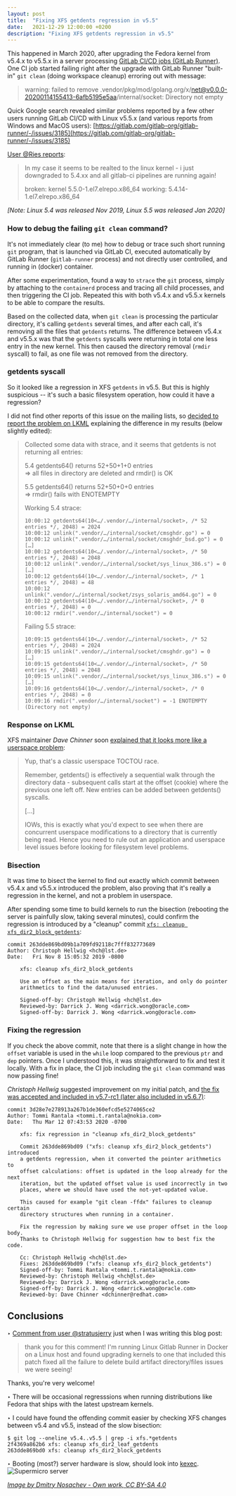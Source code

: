 ```yaml
---
layout: post
title:  "Fixing XFS getdents regression in v5.5"
date:   2021-12-29 12:00:00 +0200
description: "Fixing XFS getdents regression in v5.5"
---
```


This happened in March 2020, after upgrading the Fedora kernel from v5.4.x to
v5.5.x in a server processing [GitLab CI/CD jobs (GitLab Runner)](https://docs.gitlab.com/runner/).
One CI job started failing right after the upgrade with GitLab Runner
"built-in" `git clean` (doing workspace cleanup) erroring out with message:

> warning: failed to remove .vendor/pkg/mod/golang.org/x/net@v0.0.0-20200114155413-6afb5195e5aa/internal/socket: Directory not empty

Quick Google search revealed similar problems reported by a few other users
running GitLab CI/CD with Linux v5.5.x (and various reports from Windows and
MacOS users):
[https://gitlab.com/gitlab-org/gitlab-runner/-/issues/3185](https://gitlab.com/gitlab-org/gitlab-runner/-/issues/3185)

[User @Ries reports](https://gitlab.com/gitlab-org/gitlab-runner/-/issues/3185#note_278136191):
> In my case it seems to be realted to the linux kernel - i just downgraded to 5.4.xx and all gitlab-ci pipelines are running again!
>
> broken: kernel 5.5.0-1.el7.elrepo.x86_64 working: 5.4.14-1.el7.elrepo.x86_64

*[Note: Linux 5.4 was released Nov 2019, Linux 5.5 was released Jan 2020]*

### How to debug the failing `git clean` command?

It's not immediately clear (to me) how to debug or trace such short running
`git` program, that is launched via GitLab CI, executed automatically by GitLab
Runner (`gitlab-runner` process) and not directly user controlled, and running
in (docker) container.

After some experimentation, found a way to `strace` the `git` process, simply
by attaching to the `containerd` process and tracing all child processes, and
then triggering the CI job. Repeated this with both v5.4.x and v5.5.x kernels
to be able to compare the results.

Based on the collected data, when `git clean` is processing the particular
directory, it's calling `getdents` several times, and after each call, it's
removing all the files that `getdents` returns. The difference between v5.4.x
and v5.5.x was that the `getdents` syscalls were returning in total one less
entry in the new kernel. This then caused the directory removal (`rmdir`
syscall) to fail, as one file was not removed from the directory.

### getdents syscall

So it looked like a regression in XFS `getdents` in v5.5. But this is highly
suspicious -- it's such a basic filesystem operation, how could it have a
regression?

I did not find other reports of this issue on the mailing lists, so
[decided to report the problem on LKML](https://lore.kernel.org/lkml/72c5fd8e9a23dde619f70f21b8100752ec63e1d2.camel@nokia.com/)
explaining the difference in my results (below slightly edited):

> Collected some data with strace, and it seems that getdents is not returning
> all entries:
>
> 5.4 getdents64() returns 52+50+1+0 entries  
> => all files in directory are deleted and rmdir() is OK
> 
> 5.5 getdents64() returns 52+50+0+0 entries  
> => rmdir() fails with ENOTEMPTY
> 
> Working 5.4 strace:
> ```
> 10:00:12 getdents64(10<…/.vendor/…/internal/socket>, /* 52 entries */, 2048) = 2024
> 10:00:12 unlink(".vendor/…/internal/socket/cmsghdr.go") = 0
> 10:00:12 unlink(".vendor/…/internal/socket/cmsghdr_bsd.go") = 0
> […]
> 10:00:12 getdents64(10<…/.vendor/…/internal/socket>, /* 50 entries */, 2048) = 2048
> 10:00:12 unlink(".vendor/…/internal/socket/sys_linux_386.s") = 0
> […]
> 10:00:12 getdents64(10<…/.vendor/…/internal/socket>, /* 1 entries */, 2048) = 48
> 10:00:12 unlink(".vendor/…/internal/socket/zsys_solaris_amd64.go") = 0
> 10:00:12 getdents64(10<…/.vendor/…/internal/socket>, /* 0 entries */, 2048) = 0
> 10:00:12 rmdir(".vendor/…/internal/socket") = 0
> ```
> 
> Failing 5.5 strace:
> ```
> 10:09:15 getdents64(10<…/.vendor/…/internal/socket>, /* 52 entries */, 2048) = 2024
> 10:09:15 unlink(".vendor/…/internal/socket/cmsghdr.go") = 0
> […]
> 10:09:15 getdents64(10<…/.vendor/…/internal/socket>, /* 50 entries */, 2048) = 2048
> 10:09:15 unlink(".vendor/…/internal/socket/sys_linux_386.s") = 0
> […]
> 10:09:16 getdents64(10<…/.vendor/…/internal/socket>, /* 0 entries */, 2048) = 0
> 10:09:16 rmdir(".vendor/…/internal/socket") = -1 ENOTEMPTY (Directory not empty)
> ```

### Response on LKML

XFS maintainer *Dave Chinner* soon [explained that it looks more like a
userspace problem](https://lore.kernel.org/lkml/20200310221406.GO10776@dread.disaster.area/):
> Yup, that's a classic userspace TOCTOU race.
>
> Remember, getdents() is effectively a sequential walk through the
> directory data - subsequent calls start at the offset (cookie) where
> the previous one left off. New entries can be added between
> getdents() syscalls.
>
> [...]
>
> IOWs, this is exactly what you'd expect to see when there are
> concurrent userspace modifications to a directory that is currently
> being read. Hence you need to rule out an application and userspace
> level issues before looking for filesystem level problems.

### Bisection

It was time to bisect the kernel to find out exactly which commit between
v5.4.x and v5.5.x introduced the problem, also proving that it's really a
regression in the kernel, and not a problem in userspace.

After spending some time to build kernels to run the bisection (rebooting
the server is painfully slow, taking several minutes), could confirm the
regression is introduced by a "cleanup" commit
[`xfs: cleanup xfs_dir2_block_getdents`](https://git.kernel.org/pub/scm/linux/kernel/git/torvalds/linux.git/commit/?id=263dde869bd09b1a709fd92118c7fff832773689):
```
commit 263dde869bd09b1a709fd92118c7fff832773689
Author: Christoph Hellwig <hch@lst.de>
Date:   Fri Nov 8 15:05:32 2019 -0800

    xfs: cleanup xfs_dir2_block_getdents
    
    Use an offset as the main means for iteration, and only do pointer
    arithmetics to find the data/unused entries.
    
    Signed-off-by: Christoph Hellwig <hch@lst.de>
    Reviewed-by: Darrick J. Wong <darrick.wong@oracle.com>
    Signed-off-by: Darrick J. Wong <darrick.wong@oracle.com>
```

### Fixing the regression

If you check the above commit, note that there is a slight change in how the
`offset` variable is used in the `while` loop compared to the previous `ptr`
and `dep` pointers. Once I understood this, it was straightforward to fix and
test it locally. With a fix in place, the CI job including the `git clean`
command was now passing fine!

*Christoph Hellwig* suggested improvement on my initial patch, and
[the fix was accepted and included in v5.7-rc1 (later also included in v5.6.7)](
https://git.kernel.org/pub/scm/linux/kernel/git/torvalds/linux.git/commit/?id=3d28e7e278913a267b1de360efcd5e5274065ce2):
```
commit 3d28e7e278913a267b1de360efcd5e5274065ce2
Author: Tommi Rantala <tommi.t.rantala@nokia.com>
Date:   Thu Mar 12 07:43:53 2020 -0700

    xfs: fix regression in "cleanup xfs_dir2_block_getdents"
    
    Commit 263dde869bd09 ("xfs: cleanup xfs_dir2_block_getdents") introduced
    a getdents regression, when it converted the pointer arithmetics to
    offset calculations: offset is updated in the loop already for the next
    iteration, but the updated offset value is used incorrectly in two
    places, where we should have used the not-yet-updated value.
    
    This caused for example "git clean -ffdx" failures to cleanup certain
    directory structures when running in a container.
    
    Fix the regression by making sure we use proper offset in the loop body.
    Thanks to Christoph Hellwig for suggestion how to best fix the code.
    
    Cc: Christoph Hellwig <hch@lst.de>
    Fixes: 263dde869bd09 ("xfs: cleanup xfs_dir2_block_getdents")
    Signed-off-by: Tommi Rantala <tommi.t.rantala@nokia.com>
    Reviewed-by: Christoph Hellwig <hch@lst.de>
    Reviewed-by: Darrick J. Wong <darrick.wong@oracle.com>
    Signed-off-by: Darrick J. Wong <darrick.wong@oracle.com>
    Reviewed-by: Dave Chinner <dchinner@redhat.com>
```

## Conclusions

‣ [Comment from user @stratusjerry](https://gitlab.com/gitlab-org/gitlab-runner/-/issues/3185#note_796964227)
just when I was writing this blog post:
> thank you for this comment! I'm running Linux Gitlab Runner in Docker on a
> Linux host and found upgrading kernels to one that included this patch fixed
> all the failure to delete build artifact directory/files issues we were
> seeing!

Thanks, you're very welcome!

‣ There will be occasional regresssions when running distributions like
Fedora that ships with the latest upstream kernels.

‣ I could have found the offending commit easier by checking XFS changes between
v5.4 and v5.5, instead of the slow bisection:
```
$ git log --oneline v5.4..v5.5 | grep -i xfs.*getdents
2f4369a862b6 xfs: cleanup xfs_dir2_leaf_getdents
263dde869bd0 xfs: cleanup xfs_dir2_block_getdents
```

‣ Booting (most?) server hardware is slow, should look into
[kexec](https://fedoraproject.org/wiki/Kernel/kexec).
![Supermicro server](/assets/Supermicro_SBI-7228R-T2X_blade_server.jpg)

*[Image by Dmitry Nosachev - Own work, CC BY-SA 4.0](https://commons.wikimedia.org/w/index.php?curid=46899884)*
